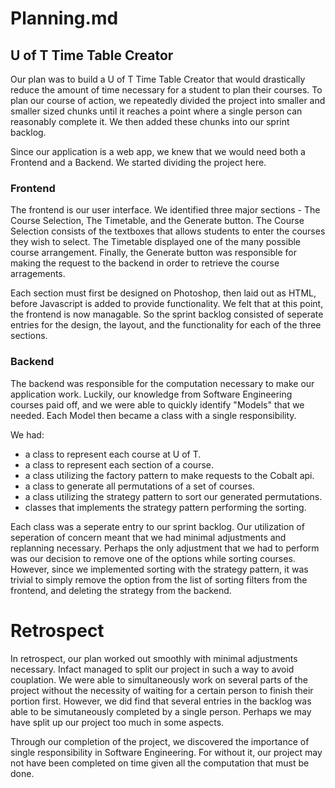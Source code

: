 # Planning.md

## U of T Time Table Creator

Our plan was to build a U of T Time Table Creator that would drastically reduce the amount of time necessary for a student to plan their courses. To plan our course of action, we repeatedly divided the project into smaller and smaller sized chunks until it reaches a point where a single person can reasonably complete it. We then added these chunks into our sprint backlog. 

Since our application is a web app, we knew that we would need both a Frontend and a Backend. We started dividing the project here.

### Frontend

The frontend is our user interface. We identified three major sections - The Course Selection, The Timetable, and the Generate button. The Course Selection consists of the textboxes that allows students to enter the courses they wish to select. The Timetable displayed one of the many possible course arrangement. Finally, the Generate button was responsible for making the request to the backend in order to retrieve the course arragements. 

Each section must first be designed on Photoshop, then laid out as HTML, before Javascript is added to provide functionality. We felt that at this point, the frontend is now managable. So the sprint backlog consisted of seperate entries for the design, the layout, and the functionality for each of the three sections.

### Backend

The backend was responsible for the computation necessary to make our application work. Luckily, our knowledge from Software Engineering courses paid off, and we were able to quickly identify "Models" that we needed. Each Model then became a class with a single responsibility. 

We had:

- a class to represent each course at U of T.
- a class to represent each section of a course.
- a class utilizing the factory pattern to make requests to the Cobalt api.
- a class to generate all permutations of a set of courses.
- a class utilizing the strategy pattern to sort our generated permutations.
- classes that implements the strategy pattern performing the sorting.

Each class was a seperate entry to our sprint backlog. Our utilization of seperation of concern meant that we had minimal adjustments and replanning necessary. Perhaps the only adjustment that we had to perform was our decision to remove one of the options while sorting courses. However, since we implemented sorting with the strategy pattern, it was trivial to simply remove the option from the list of sorting filters from the frontend, and deleting the strategy from the backend.

# Retrospect

In retrospect, our plan worked out smoothly with minimal adjustments necessary. Infact managed to split our project in such a way to avoid couplation. We were able to simultaneously work on several parts of the project without the necessity of waiting for a certain person to finish their portion first. However, we did find that several entries in the backlog was able to be simutaneously completed by a single person. Perhaps we may have split up our project too much in some aspects.

Through our completion of the project, we discovered the importance of single responsibility in Software Engineering. For without it, our project may not have been completed on time given all the computation that must be done.